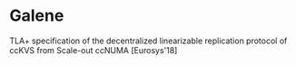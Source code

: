 # Galene
TLA+ specification of the decentralized linearizable replication protocol of ccKVS from Scale-out ccNUMA [Eurosys'18]
